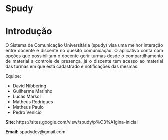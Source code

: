 # Spudy
# Introdução
  <p align="justify">  O Sistema de Comunicação Universitária (spudy) visa uma melhor interação entre docente e discente no quesito comunicação. O aplicativo conta com opções que possibilitam o docente gerir turmas desde o compartilhamento de material a controle de presença, já o discente tem acesso ao material das turmas em que está cadastrado e notificações das mesmas.</p>
  
  
 Equipe:
  <ul>
  <li> David Nibbering </li>
  <li> Guilherme Marinho </li>
  <li> Lucas Marsol </li>
  <li> Matheus Rodrigues </li>
  <li> Matheus Paulo </li>
  <li> Pedro Venicio </li>
  </ul>


<p> 
  <strong> Site: </strong> https://sites.google.com/view/spudy/p%C3%A1gina-inicial
</p>
<p>
  <strong> Email: </strong> spudydev@gmail.com
  </p>
